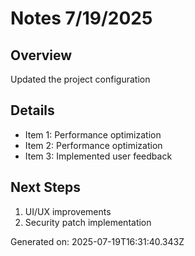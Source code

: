 # Notes 7/19/2025

## Overview
Updated the project configuration

## Details
- Item 1: Performance optimization
- Item 2: Performance optimization
- Item 3: Implemented user feedback

## Next Steps
1. UI/UX improvements
2. Security patch implementation

Generated on: 2025-07-19T16:31:40.343Z
